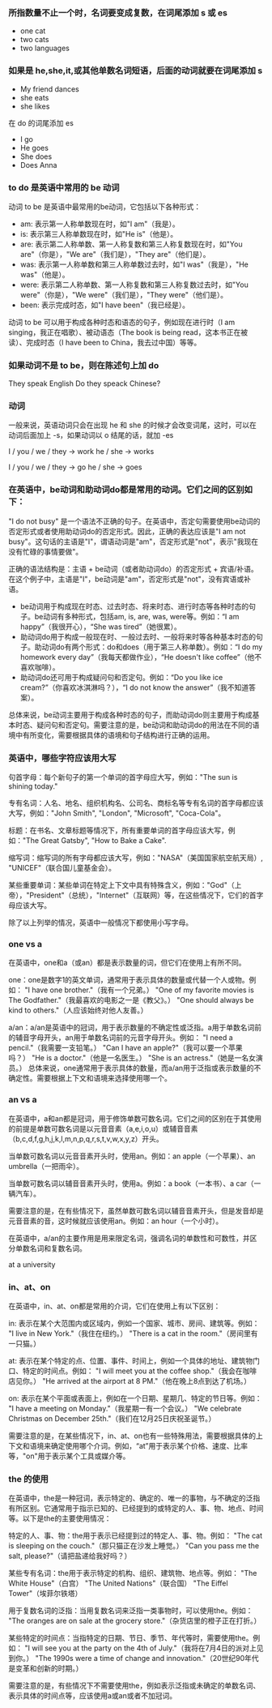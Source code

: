 ### 所指数量不止一个时，名词要变成复数，在词尾添加 s 或 es
- one cat
- two cats
- two languages

### 如果是 he,she,it,或其他单数名词短语，后面的动词就要在词尾添加 s

- My friend dances
- she eats
- she likes

在 do 的词尾添加 es
- I go
- He goes
- She does
- Does Anna

### to do 是英语中常用的 be 动词

动词 to be 是英语中最常用的be动词，它包括以下各种形式：

- am: 表示第一人称单数现在时，如"I am"（我是）。
- is: 表示第三人称单数现在时，如"He is"（他是）。
- are: 表示第二人称单数、第一人称复数和第三人称复数现在时，如"You are"（你是），"We are"（我们是），"They are"（他们是）。
- was: 表示第一人称单数和第三人称单数过去时，如"I was"（我是），"He was"（他是）。
- were: 表示第二人称单数、第一人称复数和第三人称复数过去时，如"You were"（你是），"We were"（我们是），"They were"（他们是）。
- been: 表示完成时态，如"I have been"（我已经是）。

动词 to be 可以用于构成各种时态和语态的句子，例如现在进行时（I am singing，我正在唱歌）、被动语态（The book is being read，这本书正在被读）、完成时态（I have been to China，我去过中国）等等。

### 如果动词不是 to be，则在陈述句上加 do

They speak English
Do they speack Chinese?

### 动词

一般来说，英语动词只会在出现 he 和 she 的时候才会改变词尾，这时，可以在动词后面加上 -s，如果动词以 o 结尾的话，就加 -es

I  / you / we / they  -> work
he / she              -> works

I  / you / we / they  -> go
he / she              -> goes


### 在英语中，be动词和助动词do都是常用的动词。它们之间的区别如下：

"I do not busy" 是一个语法不正确的句子。在英语中，否定句需要使用be动词的否定形式或者使用助动词do的否定形式。因此，正确的表达应该是"I am not busy"。这句话的主语是"I"，谓语动词是"am"，否定形式是"not"，表示"我现在没有忙碌的事情要做"。

正确的语法结构是：主语 + be动词（或者助动词do）的否定形式 + 宾语/补语。在这个例子中，主语是"I"，be动词是"am"，否定形式是"not"，没有宾语或补语。

- be动词用于构成现在时态、过去时态、将来时态、进行时态等各种时态的句子。be动词有多种形式，包括am, is, are, was, were等。例如：“I am happy”（我很开心），“She was tired”（她很累）。
- 助动词do用于构成一般现在时、一般过去时、一般将来时等各种基本时态的句子。助动词do有两个形式：do和does（用于第三人称单数）。例如：“I do my homework every day”（我每天都做作业），“He doesn't like coffee”（他不喜欢咖啡）。
- 助动词do还可用于构成疑问句和否定句。例如：“Do you like ice cream?”（你喜欢冰淇淋吗？），“I do not know the answer”（我不知道答案）。

总体来说，be动词主要用于构成各种时态的句子，而助动词do则主要用于构成基本时态、疑问句和否定句。需要注意的是，be动词和助动词do的用法在不同的语境中有所变化，需要根据具体的语境和句子结构进行正确的运用。

### 英语中，哪些字符应该用大写

句首字母：每个新句子的第一个单词的首字母应大写，例如："The sun is shining today."

专有名词：人名、地名、组织机构名、公司名、商标名等专有名词的首字母都应该大写，例如："John Smith", "London", "Microsoft", "Coca-Cola"。

标题：在书名、文章标题等情况下，所有重要单词的首字母应该大写，例如："The Great Gatsby", "How to Bake a Cake".

缩写词：缩写词的所有字母都应该大写，例如："NASA"（美国国家航空航天局）, "UNICEF"（联合国儿童基金会）。

某些重要单词：某些单词在特定上下文中具有特殊含义，例如："God"（上帝），"President"（总统），"Internet"（互联网）等，在这些情况下，它们的首字母应该大写。

除了以上列举的情况，英语中一般情况下都使用小写字母。

### one vs a

在英语中，one和a（或an）都是表示数量的词，但它们在使用上有所不同。

one：one是数字1的英文单词，通常用于表示具体的数量或代替一个人或物。例如：
"I have one brother."（我有一个兄弟。）
"One of my favorite movies is The Godfather."（我最喜欢的电影之一是《教父》。）
"One should always be kind to others."（人应该始终对他人友善。）

a/an：a/an是英语中的冠词，用于表示数量的不确定性或泛指。a用于单数名词前的辅音字母开头，an用于单数名词前的元音字母开头。例如：
"I need a pencil."（我需要一支铅笔。）
"Can I have an apple?"（我可以要一个苹果吗？）
"He is a doctor."（他是一名医生。）
"She is an actress."（她是一名女演员。）
总体来说，one通常用于表示具体的数量，而a/an用于泛指或表示数量的不确定性。需要根据上下文和语境来选择使用哪一个。

### an vs a

在英语中，a和an都是冠词，用于修饰单数可数名词。它们之间的区别在于其使用的前提是单数可数名词是以元音音素（a,e,i,o,u）或辅音音素（b,c,d,f,g,h,j,k,l,m,n,p,q,r,s,t,v,w,x,y,z）开头。

当单数可数名词以元音音素开头时，使用an。例如：an apple（一个苹果）、an umbrella（一把雨伞）。

当单数可数名词以辅音音素开头时，使用a。例如：a book（一本书）、a car（一辆汽车）。

需要注意的是，在有些情况下，虽然单数可数名词以辅音音素开头，但是发音却是元音音素的音，这时候就应该使用an。例如：an hour（一个小时）。

在英语中，a/an的主要作用是用来限定名词，强调名词的单数性和可数性，并区分单数名词和复数名词。

at a university

### in、at、on

在英语中，in、at、on都是常用的介词，它们在使用上有以下区别：

in: 表示在某个大范围内或区域内，例如一个国家、城市、房间、建筑等。例如：
"I live in New York."（我住在纽约。）
"There is a cat in the room."（房间里有一只猫。）

at: 表示在某个特定的点、位置、事件、时间上，例如一个具体的地址、建筑物门口、特定的时间点。例如：
"I will meet you at the coffee shop."（我会在咖啡店见你。）
"He arrived at the airport at 8 PM."（他在晚上8点到达了机场。）

on: 表示在某个平面或表面上，例如在一个日期、星期几、特定的节日等。例如：
"I have a meeting on Monday."（我星期一有一个会议。）
"We celebrate Christmas on December 25th."（我们在12月25日庆祝圣诞节。）

需要注意的是，在某些情况下，in、at、on也有一些特殊用法，需要根据具体的上下文和语境来确定使用哪个介词。例如，“at”用于表示某个价格、速度、比率等，"on"用于表示某个工具或媒介等。

### the 的使用

在英语中，the是一种冠词，表示特定的、确定的、唯一的事物，与不确定的泛指有所区别。它通常用于指示已知的、已经提到的或特定的人、事、物、地点、时间等。以下是the的主要使用情况：

特定的人、事、物：the用于表示已经提到过的特定人、事、物。例如：
"The cat is sleeping on the couch."（那只猫正在沙发上睡觉。）
"Can you pass me the salt, please?"（请把盐递给我好吗？）

某些专有名词：the用于表示特定的机构、组织、建筑物、地点等。例如：
"The White House"（白宫）
"The United Nations"（联合国）
"The Eiffel Tower"（埃菲尔铁塔）

用于复数名词的泛指：当用复数名词来泛指一类事物时，可以使用the。例如：
"The oranges are on sale at the grocery store."（杂货店里的橙子正在打折。）

某些特定的时间点：当指特定的日期、节日、季节、年代等时，需要使用the。例如：
"I will see you at the party on the 4th of July."（我将在7月4日的派对上见到你。）
"The 1990s were a time of change and innovation."（20世纪90年代是变革和创新的时期。）

需要注意的是，有些情况下不需要使用the，例如表示泛指或未确定的单数名词、表示具体的时间点等，应该使用a或an或者不加冠词。